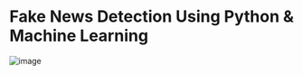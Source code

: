# Fake News Detection Using Python & Machine Learning 

![image](https://github.com/ArmanThakur-1001/Fake_news_detection/assets/85925450/53da2327-0036-41a3-a471-e2e239057d3e)


